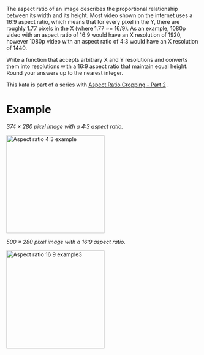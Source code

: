 The aspect ratio of an image describes the proportional relationship between its width and its height. Most video shown on the internet uses a 16:9 aspect ratio, which means that for every pixel in the Y, there are roughly 1.77 pixels in the X (where 1.77 ~= 16/9). As an example, 1080p video with an aspect ratio of 16:9 would have an X resolution of 1920, however 1080p video with an aspect ratio of 4:3 would have an X resolution of 1440.

Write a function that accepts arbitrary X and Y resolutions and converts them into resolutions with a 16:9 aspect ratio that maintain equal height. Round your answers up to the nearest integer.

This kata is part of a series with <a href="https://www.codewars.com/kata/aspect-ratio-cropping-part-2">Aspect Ratio Cropping - Part 2</a> .

<h1>Example</h1>
<i>374 × 280 pixel image with a 4:3 aspect ratio.</i>

<a title="By thewikipedian, uploaded by Andreas -horn- Hornig (Photo by thewikipedian.) [GFDL (http://www.gnu.org/copyleft/fdl.html) or CC-BY-SA-3.0 (http://creativecommons.org/licenses/by-sa/3.0/)], via Wikimedia Commons" href="https://commons.wikimedia.org/wiki/File%3AAspect_ratio_4_3_example.jpg"><img width="256" alt="Aspect ratio 4 3 example" src="https://upload.wikimedia.org/wikipedia/commons/4/43/Aspect_ratio_4_3_example.jpg"/></a>


<i>500 × 280 pixel image with a 16:9 aspect ratio.</i>

<a title="By thewikipedian, uploaded by Benedicto16 (Photo by thewikipedian.) [GFDL (http://www.gnu.org/copyleft/fdl.html) or CC-BY-SA-3.0 (http://creativecommons.org/licenses/by-sa/3.0/)], via Wikimedia Commons" href="https://commons.wikimedia.org/wiki/File%3AAspect_ratio_16_9_example3.jpg"><img width="256" alt="Aspect ratio 16 9 example3" src="https://upload.wikimedia.org/wikipedia/commons/2/2c/Aspect_ratio_16_9_example3.jpg"/></a>